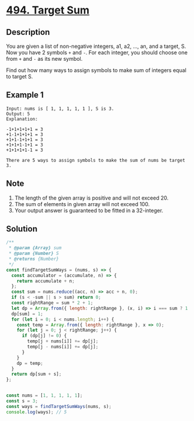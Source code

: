 # [494. Target Sum](https://leetcode.com/problems/target-sum/)

## Description

You are given a list of non-negative integers, a1, a2, ..., an, and a target, S. Now you have 2 symbols `+` and `-`. For each integer, you should choose one from `+` and `-` as its new symbol.

Find out how many ways to assign symbols to make sum of integers equal to target S.

## Example 1

```e.g.
Input: nums is [ 1, 1, 1, 1, 1 ], S is 3.
Output: 5
Explanation:

-1+1+1+1+1 = 3
+1-1+1+1+1 = 3
+1+1-1+1+1 = 3
+1+1+1-1+1 = 3
+1+1+1+1-1 = 3

There are 5 ways to assign symbols to make the sum of nums be target 3.
```

## Note

1. The length of the given array is positive and will not exceed 20.
2. The sum of elements in given array will not exceed 100.
3. Your output answer is guaranteed to be fitted in a 32-integer.

## Solution

```javascript
/**
 * @param {Array} sum
 * @param {Number} S 
 * @returns {Number}
 */
const findTargetSumWays = (nums, s) => {
  const accumulator = (accumulate, n) => {
    return accumulate + n;
  };
  const sum = nums.reduce((acc, n) => acc + n, 0);
  if (s < -sum || s > sum) return 0;
  const rightRange = sum * 2 + 1;
  let dp = Array.from({ length: rightRange }, (x, i) => i === sum ? 1 : 0);
  dp[sum] = 1;
  for (let i = 0; i < nums.length; i++) {
    const temp = Array.from({ length: rightRange }, x => 0);
    for (let j = 0; j < rightRange; j++) {
      if (dp[j] != 0) {
        temp[j + nums[i]] += dp[j];
        temp[j - nums[i]] += dp[j];
      }
    }
    dp = temp;
  }
  return dp[sum + s];
};


const nums = [1, 1, 1, 1, 1];
const s = 3;
const ways = findTargetSumWays(nums, s);
console.log(ways); // 5
```
